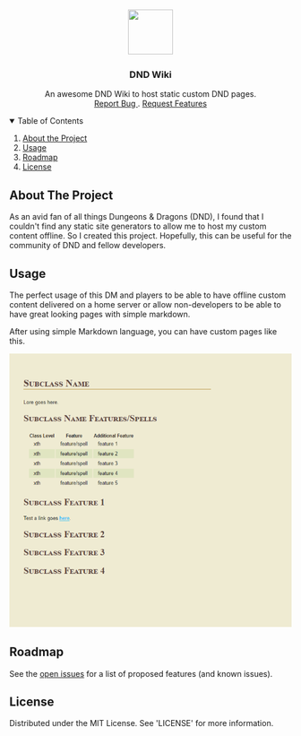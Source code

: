 <!-- project logo -->
<br />
<p align='center'>
    <a href="#">
        <img src="https://i.pinimg.com/originals/48/cb/53/48cb5349f515f6e59edc2a4de294f439.png" width=80" height="80">
    </a>
    <h3 align="center">DND Wiki </h3>
    <p align='center'>
        An awesome DND Wiki to host static custom DND pages.
        <br />
        <a href="https://github.com/nteinert2005/dndwiki/issues"> Report Bug </a>
        .
        <a href="https://github.com/nteinert2005/dndwiki/issues"> Request Features </a>
    </p>
</p>

<details open='open'>
    <summary>Table of Contents</summary>
    <ol>
        <li><a href="#about-the-project"> About the Project </a></li>
        <li><a href="#usage">Usage</a></li>
        <li><a href="#roadmap">Roadmap </a></li>
        <li><a href="#license">License</a></li>
    </ol>
</details>

## About The Project
As an avid fan of all things Dungeons & Dragons (DND), I found that I couldn't find any static site generators to allow me to host my custom content offline. So I created this project. Hopefully, this can be useful for the community of DND and fellow developers. 

## Usage
The perfect usage of this DM and players to be able to have offline custom content delivered on a home server or allow non-developers to be able to have great looking pages with simple markdown. 

After using simple Markdown language, you can have custom pages like this. 

<a href="#">
    <img src="https://github.com/nteinert2005/dndwiki/blob/main/images/sample.PNG">
</a>

## Roadmap
See the [open issues](https://github.com/nteinert2005/dndwikiissues) for a list of proposed features (and known issues).

## License 

Distributed under the MIT License. See 'LICENSE' for more information.